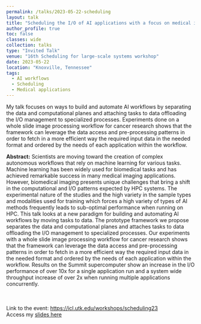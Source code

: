 ```yaml
---
permalink: /talks/2023-05-22-scheduling
layout: talk
title: "Scheduling the I/O of AI applications with a focus on medical imaging"
author_profile: true
toc: false
classes: wide
collection: talks
type: "Invited Talk"
venue: "16th Scheduling for large-scale systems workshop"
date: 2023-05-22
location: "Knoxville, Tennessee"
tags:
  - AI workflows
  - Scheduling
  - Medical applications
---
```


My talk focuses on ways to build and automate AI workflows by separating the
data and computational planes and attaching tasks to data offloading
the I/O management to specialized processes. Experiments done on
a whole slide image processing workflow for cancer research shows
that the framework can leverage the data access and pre-processing
patterns in order to fetch in a more efficient way the required input
data in the needed format and ordered by the needs of each application
within the workflow.


<p class="archive__item-excerpt" itemprop="description">

<strong>Abstract:</strong>
Scientists are moving toward the creation of complex autonomous
workflows that rely on machine learning for various tasks.
Machine learning has been widely used for biomedical tasks and has
achieved remarkable success in many medical imaging applications.
However, biomedical imaging presents unique challenges that bring
a shift in the computational and I/O patterns expected by HPC systems.
The experimental nature of the studies and the high variety
in the sample types and modalities used for training which forces a
high variety of types of AI methods frequently leads to sub-optimal
performance when running on HPC. This talk looks at a new
paradigm for building and automating AI workflows by moving
tasks to data. The prototype framework we propose separates the
data and computational planes and attaches tasks to data offloading
the I/O management to specialized processes. Our experiments with
a whole slide image processing workflow for cancer research shows
that the framework can leverage the data access and pre-processing
patterns in order to fetch in a more efficient way the required input
data in the needed format and ordered by the needs of each application
within the workflow. Results on the Summit supercomputer
show an increase in the I/O performance of over 10x for a single
application run and a system wide throughput increase of over 2x
when running multiple applications concurrently.

<br/><br/>
Link to the event: <a href="https://icl.utk.edu/workshops/scheduling23/">https://icl.utk.edu/workshops/scheduling23</a>
<br/>
Access my <a href="http://icl.utk.edu/workshops/scheduling23/slides/sched23/Gainaru-2023_scheduling_gainaru.pdf">slides here</a>
</p>

